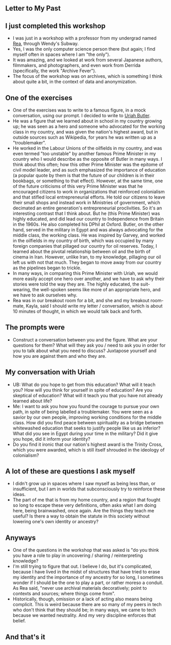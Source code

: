 ## Letter to My Past

## I just completed this workshop
- I was just in a workshop with a professor from my undergrad named [Rea](https://en.wikipedia.org/wiki/Rea_Tajiri), through Wendy's Subway.
- Yes, I was the only computer science person there (but again; I find myself often in spaces where I am "the only").
- It was amazing, and we looked at work from several Japanese authors, filmmakers, and photographers, and even work from Derrida (specifically, the work "Archive Fever").
- The focus of the workshop was on archives, which is something I think about quite a bit, in the context of data and anonymization.

## One of the exercises
- One of the exercises was to write to a famous figure, in a mock conversation, using our prompt. I decided to write to [Uriah Butler](https://en.wikipedia.org/wiki/Tubal_Uriah_Butler).
- He was a figure that we learned about in school in my country growing up; he was seen as a hero and someone who advocated for the working class in my 
country, and was given the nation's highest award, but in outside sources such as Wikipedia, for years he was written up as a "troublemaker".
- He worked in the Labour Unions of the oilfields in my country, and was even termed "too unstable" by another famous Prime Minister in my country who I would describe 
as the opposite of Butler in many ways. I think about this often; how this other Prime Minister was the epitome of civil model leader, and as such emphasized the 
importance of education (a popular quote by them is that the future of our children is in their bookbags, or something to that effect). However, at the same time,
one of the future criticisms of this very Prime Minister was that he encouraged citizens to work in organizations that reinforced colonialism and that stifled local
entrepreneurial efforts. He told our citizens to leave their small shops and instead work in Ministries of government, which decimated an entire generation's entrepreneurial proclivities. So it's an interesting contrast that I think about. But he (this Prime Minister) was highly educated, and did lead our country to Independence from Britain in the 1960s. He also completed
his DPhil at Oxford. Butler, on the other hand, served in the military in Egypt and was always advocating for the middle class, the working class. He was inspired by Garvey, and worked in the oilfields in my country of birth, which was occupied by many foreign companies that pillaged our country for oil reserves.
Today, I learned about the pivotal relationship between oil and the birth of cinema in Iran. However, unlike Iran, to my knowledge, pillaging our oil left us with 
not that much. They began to move away from our country as the pipelines began to trickle.
- In many ways, in comparing this Prime Minister with Uriah, we would more easily accept one hero over another, and we have to ask why their stories were told the way they are. The highly educated, the suit-wearing, the well-spoken seems like more of an appropriate hero, and we have to ask ourselves why. 
- Rea was in our breakout room for a bit, and she and my breakout room-mate, Kayla, said I should write my letter / conversation, which is about 10 minutes
of thought, in which we would talk back and forth.

## The prompts were
- Construct a conversation between you and the figure. What are your questions for them? What will they ask you / need to ask you in order for you to talk about what
you need to discuss? Juxtapose yourself and how you are against them and who they are.


## My conversation with Uriah
- UB: What do you hope to get from this education? What will it teach you? How will you think for yourself in spite of education? Are you skeptical 
of education? What will it teach you that you have not already learned about life?
- Me: I want to ask you how you found the courage to pursue your own path, in spite of being labelled a troublemaker. You were seen as a savior by our own people,
improving working conditions for the middle class. How did you find peace between spirituality as a bridge between whitewashed education that seeks to justify people
like us as inferior? What did you see in Egypt during your time in the military? Did it give you hope, did it inform your identity?
- Do you find it ironic that our nation's highest award is the Trinity Cross, which you were awarded, which is still itself shrouded in the ideology of colonialism?

## A lot of these are questions I ask myself
- I didn't grow up in spaces where I saw myself as being less than, or insufficient, but I am in worlds that subconsciously try to reinforce these ideas.
- The part of me that is from my home country, and a region that fought so long to escape these very definitions, often asks what I am doing here, being brainwashed,
once again. Are the things they teach me useful? Is there a way to obtain the statute in this society without lowering one's own identity or ancestry?

## Anyways
- One of the questions in the workshop that was asked is "do you think you have a role to play in uncovering / sharing / reinterpreting knowledge?
- I'm still trying to figure that out. I believe I do, but it's complicated, because I have lived in the midst of structures that have tried to erase my identity
and the importance of my ancestry for so long, I sometimes wonder if I should be the one to play a part, or rather moreso a conduit. As Rea said, "never use 
archival materials decoratively; point to contexts and sources; where things come from".
- Historically, though, omission or a lack of acting also means being complicit. This is weird because there are so many of my peers in tech who don't think that
they should be; in many ways, we came to tech because we wanted neutrality. And my very discipline enforces that belief. 

## And that's it
